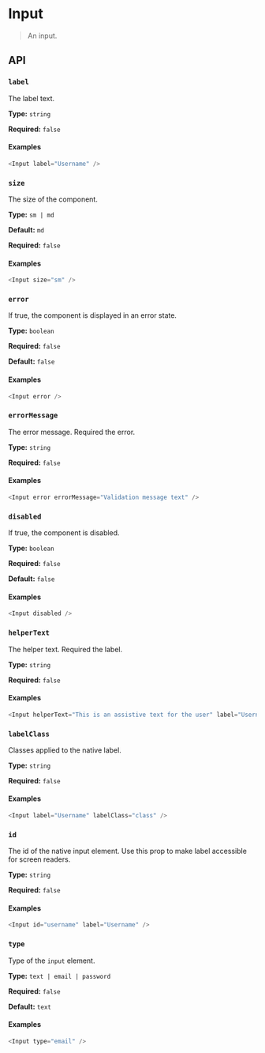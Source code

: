 # Input

> An input.

## API

### `label`

The label text.

**Type:** `string`

**Required:** `false`

#### Examples

```js
<Input label="Username" />
```

### `size`

The size of the component.

**Type:** `sm | md`

**Default:** `md`

**Required:** `false`

#### Examples

```js
<Input size="sm" />
```

### `error`

If true, the component is displayed in an error state.

**Type:** `boolean`

**Required:** `false`

**Default:** `false`

#### Examples

```js
<Input error />
```

### `errorMessage`

The error message. Required the error.

**Type:** `string`

**Required:** `false`

#### Examples

```js
<Input error errorMessage="Validation message text" />
```

### `disabled`

If true, the component is disabled.

**Type:** `boolean`

**Required:** `false`

**Default:** `false`

#### Examples

```js
<Input disabled />
```

### `helperText`

The helper text. Required the label.

**Type:** `string`

**Required:** `false`

#### Examples

```js
<Input helperText="This is an assistive text for the user" label="Username" />
```

### `labelClass`

Classes applied to the native label.

**Type:** `string`

**Required:** `false`

#### Examples

```js
<Input label="Username" labelClass="class" />
```

### `id`

The id of the native input element.
Use this prop to make label accessible for screen readers.

**Type:** `string`

**Required:** `false`

#### Examples

```js
<Input id="username" label="Username" />
```

### `type`

Type of the `input` element.

**Type:** `text | email | password`

**Required:** `false`

**Default:** `text`

#### Examples

```js
<Input type="email" />
```
